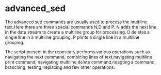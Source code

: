 # advanced_sed
The advanced sed commands are usually used to process the multiline text.Here there are three special commands N,D and P.
N adds the next line in the data stream to create a multiline group for processing.
D deletes a single line in a multiline grouping.
P prints a single line in a multiline grouping.

The script present in the repositary performs various operations such as navigating the next command, combining lines of text,navigating 
multiline print command, navigating multiline delete command,neagting a command, branching, testing, replacing and few other operations.
